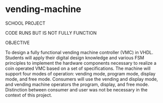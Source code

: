# vending-machine

SCHOOL PROJECT

CODE RUNS BUT IS NOT FULLY FUNCTION

OBJECTIVE

To design a fully functional vending machine controller (VMC) in VHDL. Students will apply their digital design knowledge and various FSM principles to implement the hardware components necessary to realize a coin operated VMC based on a set of specifications. The machine will support four modes of operation: vending mode, program mode, display mode, and free mode. Consumers will use the vending and display mode, and vending machine operators the program, display, and free mode. Distinction between consumer and user was not be necessary in the context of this project.
